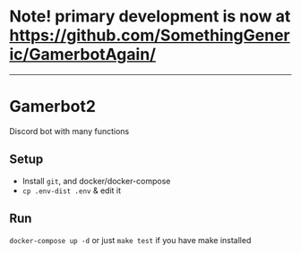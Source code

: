 # Note! primary development is now at https://github.com/SomethingGeneric/GamerbotAgain/
---
# Gamerbot2
Discord bot with many functions

## Setup
* Install `git`, and docker/docker-compose
* `cp .env-dist .env` & edit it

## Run
`docker-compose up -d` or just `make test` if you have make installed
